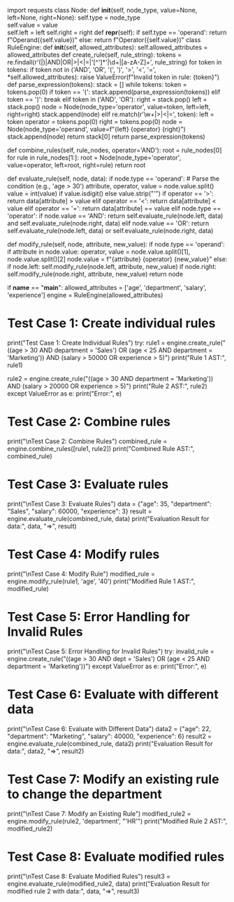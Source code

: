 import requests
class Node:
    def __init__(self, node_type, value=None, left=None, right=None):
        self.type = node_type  
        self.value = value  
        self.left = left 
        self.right = right 
    def __repr__(self):
        if self.type == 'operand':
            return f"Operand({self.value})"
        else:
            return f"Operator({self.value})"
class RuleEngine:
    def __init__(self, allowed_attributes):
        self.allowed_attributes = allowed_attributes
    def create_rule(self, rule_string):
        tokens = re.findall(r'\(|\)|AND|OR|>|<|=|\'[^\']*\'|\d+|[a-zA-Z]+', rule_string)
        for token in tokens:
            if token not in ('AND', 'OR', '(', ')', '>', '<', '=', *self.allowed_attributes):
                raise ValueError(f"Invalid token in rule: {token}")
        def parse_expression(tokens):
            stack = []
            while tokens:
                token = tokens.pop(0)
                if token == '(':
                    stack.append(parse_expression(tokens))
                elif token == ')':
                    break
                elif token in ('AND', 'OR'):
                    right = stack.pop()
                    left = stack.pop()
                    node = Node(node_type='operator', value=token, left=left, right=right)
                    stack.append(node)
                elif re.match(r'\w+|>|<|=', token):
                    left = token
                    operator = tokens.pop(0)
                    right = tokens.pop(0)
                    node = Node(node_type='operand', value=f"{left} {operator} {right}")
                    stack.append(node)
            return stack[0]
      return parse_expression(tokens)

  def combine_rules(self, rule_nodes, operator='AND'):
        root = rule_nodes[0]
        for rule in rule_nodes[1:]:
            root = Node(node_type='operator', value=operator, left=root, right=rule)
        return root

  def evaluate_rule(self, node, data):
        if node.type == 'operand':
            # Parse the condition (e.g., 'age > 30')
            attribute, operator, value = node.value.split()
            value = int(value) if value.isdigit() else value.strip("'")
            if operator == '>':
                return data[attribute] > value
            elif operator == '<':
                return data[attribute] < value
            elif operator == '=':
                return data[attribute] == value
        elif node.type == 'operator':
            if node.value == 'AND':
                return self.evaluate_rule(node.left, data) and self.evaluate_rule(node.right, data)
            elif node.value == 'OR':
                return self.evaluate_rule(node.left, data) or self.evaluate_rule(node.right, data)

  def modify_rule(self, node, attribute, new_value):
        if node.type == 'operand':
            if attribute in node.value:
                operator, value = node.value.split()[1], node.value.split()[2]
                node.value = f"{attribute} {operator} {new_value}"
        else:
            if node.left:
                self.modify_rule(node.left, attribute, new_value)
            if node.right:
                self.modify_rule(node.right, attribute, new_value)
        return node

if __name__ == "__main__":
    allowed_attributes = ['age', 'department', 'salary', 'experience']
    engine = RuleEngine(allowed_attributes)

   # Test Case 1: Create individual rules
  print("Test Case 1: Create Individual Rules")
    try:
        rule1 = engine.create_rule("((age > 30 AND department = 'Sales') OR (age < 25 AND department = 'Marketing')) AND (salary > 50000 OR experience > 5)")
        print("Rule 1 AST:", rule1)

   rule2 = engine.create_rule("((age > 30 AND department = 'Marketing')) AND (salary > 20000 OR experience > 5)")
        print("Rule 2 AST:", rule2)
    except ValueError as e:
        print("Error:", e)

  # Test Case 2: Combine rules
   print("\nTest Case 2: Combine Rules")
    combined_rule = engine.combine_rules([rule1, rule2])
    print("Combined Rule AST:", combined_rule)

  # Test Case 3: Evaluate rules
  print("\nTest Case 3: Evaluate Rules")
    data = {"age": 35, "department": "Sales", "salary": 60000, "experience": 3}
    result = engine.evaluate_rule(combined_rule, data)
    print("Evaluation Result for data:", data, "=>", result)

  # Test Case 4: Modify rules
  print("\nTest Case 4: Modify Rule")
  modified_rule = engine.modify_rule(rule1, 'age', '40')
  print("Modified Rule 1 AST:", modified_rule)

  # Test Case 5: Error Handling for Invalid Rules
  print("\nTest Case 5: Error Handling for Invalid Rules")
    try:
        invalid_rule = engine.create_rule("((age > 30 AND dept = 'Sales') OR (age < 25 AND department = 'Marketing'))")
    except ValueError as e:
        print("Error:", e)

  # Test Case 6: Evaluate with different data
  print("\nTest Case 6: Evaluate with Different Data")
    data2 = {"age": 22, "department": "Marketing", "salary": 40000, "experience": 6}
    result2 = engine.evaluate_rule(combined_rule, data2)
    print("Evaluation Result for data:", data2, "=>", result2)

  # Test Case 7: Modify an existing rule to change the department
  print("\nTest Case 7: Modify an Existing Rule")
    modified_rule2 = engine.modify_rule(rule2, 'department', "'HR'")
    print("Modified Rule 2 AST:", modified_rule2)

  # Test Case 8: Evaluate modified rules
  print("\nTest Case 8: Evaluate Modified Rules")
    result3 = engine.evaluate_rule(modified_rule2, data)
    print("Evaluation Result for modified rule 2 with data:", data, "=>", result3)
